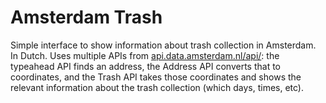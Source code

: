 # Amsterdam Trash
Simple interface to show information about trash collection in Amsterdam. In Dutch. Uses multiple APIs from [api.data.amsterdam.nl/api/](https://api.data.amsterdam.nl/api/): the typeahead API finds an address, the Address API converts that to coordinates, and the Trash API takes those coordinates and shows the relevant information about the trash collection (which days, times, etc).
